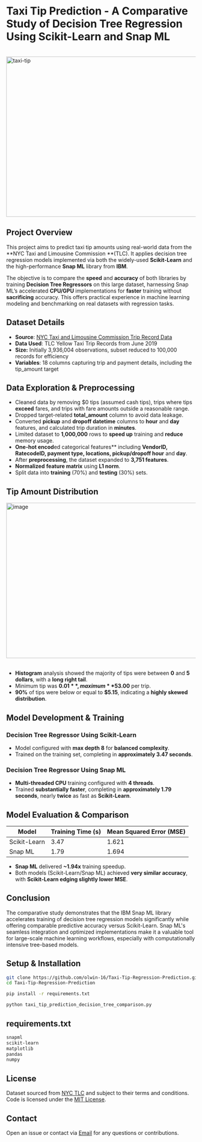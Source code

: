 # Taxi Tip Prediction - A Comparative Study of Decision Tree Regression Using Scikit-Learn and Snap ML

<br>

<img width="840" height="426" alt="taxi-tip" src="https://github.com/user-attachments/assets/3b5b647c-4e19-4b8c-9731-68c34cf0d950" />

<br>

## Project Overview

This project aims to predict taxi tip amounts using real-world data from the **NYC Taxi and Limousine Commission **(TLC). It applies decision tree regression models implemented via both the widely-used **Scikit-Learn** and the high-performance **Snap ML** library from **IBM**.

The objective is to compare the **speed** and **accuracy** of both libraries by training **Decision Tree Regressors** on this large dataset, harnessing Snap ML’s accelerated **CPU/GPU** implementations for **faster** training without **sacrificing** accuracy. This offers practical experience in machine learning modeling and benchmarking on real datasets with regression tasks.

## Dataset Details

- **Source**: [NYC Taxi and Limousine Commission Trip Record Data](https://www.nyc.gov/site/tlc/about/tlc-trip-record-data.page)
- **Data Used**: TLC Yellow Taxi Trip Records from June 2019
- **Size:** Initially 3,936,004 observations, subset reduced to 100,000 records for efficiency
- **Variables**: 18 columns capturing trip and payment details, including the tip_amount target

## Data Exploration & Preprocessing

- Cleaned data by removing $0 tips (assumed cash tips), trips where tips **exceed** fares, and trips with fare amounts outside a reasonable range.
- Dropped target-related **total_amount** column to avoid data leakage.
- Converted **pickup** and **dropoff datetime** columns to **hour** and **day** features, and calculated trip duration in **minutes**.
- Limited dataset to **1,000,000** rows to **speed up** training and **reduce** memory usage.
- **One-hot encod**ed categorical features** including **VendorID, RatecodeID, payment type, locations, pickup/dropoff hour** and **day**.
- After **preprocessing**, the dataset expanded to **3,751 features**.
- **Normalized** **feature matrix** using **L1 norm**.
- Split data into **training** (70%) and **testing** (30%) sets.

## Tip Amount Distribution

<img width="569" height="413" alt="image" src="https://github.com/user-attachments/assets/dbf16b3f-5630-4525-bbc3-90725a3b88ef" />

<br>
<br>

- **Histogram** analysis showed the majority of tips were between **0** and **5 dollars**, with a **long right tail**.
- Minimum tip was **$0.01**, maximum **$53.00** per trip.
- **90%** of tips were below or equal to **$5.15**, indicating a **highly skewed distribution**.

## Model Development & Training

### Decision Tree Regressor Using Scikit-Learn

- Model configured with **max depth 8** for **balanced complexity**.
- Trained on the training set, completing in **approximately 3.47 seconds**.

### Decision Tree Regressor Using Snap ML

- **Multi-threaded CPU** training configured with **4 threads**.
- Trained **substantially faster**, completing in **approximately 1.79 seconds**, nearly **twice** as fast as **Scikit-Learn**.

## Model Evaluation & Comparison

| Model        | Training Time (s) | Mean Squared Error (MSE) |
|--------------|-------------------|--------------------------|
| Scikit-Learn | 3.47              | 1.621                    |
| Snap ML      | 1.79              | 1.694                    |

- **Snap ML** delivered **~1.94x** training speedup.
- Both models (Scikit-Learn/Snap ML) achieved **very similar accuracy**, with **Scikit-Learn edging slightly lower MSE**.

## Conclusion

The comparative study demonstrates that the IBM Snap ML library accelerates training of decision tree regression models significantly while offering comparable predictive accuracy versus Scikit-Learn. Snap ML's seamless integration and optimized implementations make it a valuable tool for large-scale machine learning workflows, especially with computationally intensive tree-based models.

## Setup & Installation

```bash
git clone https://github.com/olwin-16/Taxi-Tip-Regression-Prediction.git
cd Taxi-Tip-Regression-Prediction
```
```bash
pip install -r requirements.txt
```
```bash
python taxi_tip_prediction_decision_tree_comparison.py
```

## requirements.txt

```bash
snapml
scikit-learn
matplotlib
pandas
numpy
```

## License

Dataset sourced from [NYC TLC](https://www.nyc.gov/site/tlc/about/tlc-trip-record-data.page) and subject to their terms and conditions.
Code is licensed under the [MIT License](LICENSE).

## Contact

Open an issue or contact via [Email](mailto:olwinchristian1626@gmail.com) for any questions or contributions.
